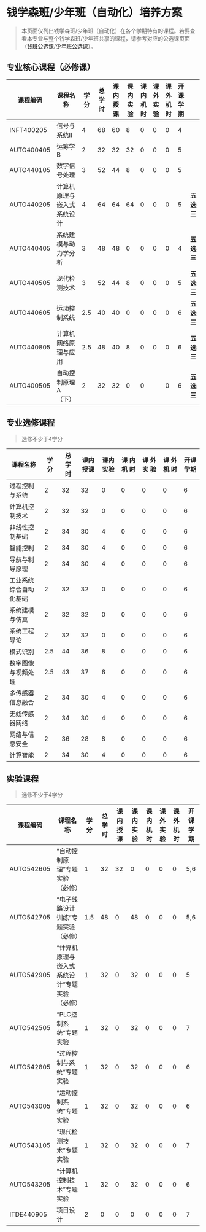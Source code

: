 # 钱学森班/少年班（自动化）培养方案
> 本页面仅列出钱学森班/少年班（自动化）在各个学期特有的课程。若要查看本专业与整个钱学森班/少年班共享的课程，请参考对应的公选课页面（[钱班公选课](/program/qianxuesen)/[少年班公选课](/program/shaonianban-2015)）。

## 专业核心课程（必修课）

| **课程编码** | **课程名称**               | **学**         **分** | **总**    **学**    **时** | **课内**    **授课** | **课内**    **实验** | **课**    **内**    **机**    **时** | **课**    **外**    **实**    **验** | **课**    **外**    **机**    **时** | **开课学期** |            |
| ------------ | -------------------------- | --------------------- | -------------------------- | -------------------- | -------------------- | ------------------------------------ | ------------------------------------ | ------------------------------------ | ------------ | ---------- |
| INFT400205   | 信号与系统II               | 4                     | 68                         | 60                   | 8                    | 0                                    | 0                                    | 0                                    | 4            |            |
| AUTO400405   | 运筹学B                    | 2                     | 32                         | 32                   | 32                   | 0                                    | 0                                    | 0                                    | 5            |            |
| AUTO440105   | 数字信号处理               | 3                     | 52                         | 44                   | 8                    | 0                                    | 0                                    | 0                                    | 5            |            |
| AUTO440205   | 计算机原理与嵌入式系统设计 | 4                     | 64                         | 64                   | 64                   | 0                                    | 0                                    | 0                                    | 5            | **五选三** |
| AUTO440405   | 系统建模与动力学分析       | 3                     | 48                         | 48                   | 0                    | 0                                    | 0                                    | 0                                    | 4            | **五选三** |
| AUTO440505   | 现代检测技术               | 3                     | 52                         | 44                   | 8                    | 0                                    | 0                                    | 0                                    | 5            | **五选三** |
| AUTO440605   | 运动控制系统               | 2.5                   | 40                         | 40                   | 0                    | 0                                    | 0                                    | 0                                    | 6            | **五选三** |
| AUTO440805   | 计算机网络原理与应用       | 2.5                   | 48                         | 40                   | 8                    | 0                                    | 0                                    | 0                                    | 6            | **五选三** |
| AUTO400505   | 自动控制原理A（下）        | 2                     | 32                         | 32                   | 0                    | 0                                    |                                      | 0                                    | 6            | **五选三** |

## 专业选修课程

>  选修不少于4学分

| **课程名称**           | **学**         **分** | **总**    **学**    **时** | **课内**    **授课** | **课内**    **实验** | **课**    **内**    **机**    **时** | **课**    **外**    **实**    **验** | **课**    **外**    **机**    **时** | **开课学期** |
| ---------------------- | --------------------- | -------------------------- | -------------------- | -------------------- | ------------------------------------ | ------------------------------------ | ------------------------------------ | ------------ |
| 过程控制与系统         | 2                     | 32                         | 32                   | 0                    | 0                                    | 0                                    | 0                                    | 6            |
| 计算机控制技术         | 2                     | 32                         | 32                   | 0                    | 0                                    | 0                                    | 0                                    | 6            |
| 非线性控制基础         | 2                     | 34                         | 30                   | 4                    | 0                                    | 0                                    | 0                                    | 6            |
| 智能控制               | 2                     | 34                         | 30                   | 4                    | 0                                    | 0                                    | 0                                    | 6            |
| 导航与制导原理         | 2                     | 34                         | 30                   | 4                    | 0                                    | 0                                    | 0                                    | 6            |
| 工业系统综合自动化基础 | 2                     | 32                         | 32                   | 0                    | 0                                    | 0                                    | 0                                    | 6            |
| 系统建模与仿真         | 2                     | 32                         | 32                   | 0                    | 0                                    | 0                                    | 0                                    | 6            |
| 系统工程导论           | 2                     | 32                         | 32                   | 0                    | 0                                    | 0                                    | 0                                    | 6            |
| 模式识别               | 2.5                   | 44                         | 36                   | 8                    | 0                                    | 0                                    | 0                                    | 6            |
| 数字图像与视频处理     | 2.5                   | 43                         | 37                   | 6                    | 0                                    | 0                                    | 0                                    | 6            |
| 多传感器信息融合       | 2                     | 34                         | 30                   | 4                    | 0                                    | 0                                    | 0                                    | 6            |
| 无线传感器网络         | 2                     | 34                         | 30                   | 4                    | 0                                    | 0                                    | 0                                    | 6            |
| 网络与信息安全         | 2                     | 36                         | 28                   | 8                    | 0                                    | 0                                    | 0                                    | 6            |
| 计算智能               | 2                     | 34                         | 30                   | 4                    | 0                                    | 0                                    | 0                                    | 6            |



## 实验课程

> 选修不少于4学分

| **课程编码** | **课程名称**                                 | **学**         **分** | **总**    **学**    **时** | **课内**    **授课** | **课内**    **实验** | **课**    **内**    **机**    **时** | **课**    **外**    **实**    **验** | **课**    **外**    **机**    **时** | **开课学期** |
| ------------ | -------------------------------------------- | --------------------- | -------------------------- | -------------------- | -------------------- | ------------------------------------ | ------------------------------------ | ------------------------------------ | ------------ |
| AUTO542605   | “自动控制原理”专题实验（必修）               | 1                     | 32                         | 32                   | 0                    | 0                                    | 0                                    | 0                                    | 5,6          |
| AUTO542705   | “电子线路设计训练”专题实验   （必修）        | 1.5                   | 48                         | 0                    | 48                   | 0                                    | 0                                    | 0                                    | 5,6          |
| AUTO542905   | “计算机原理与嵌入式系统设计”专题实验（必修） | 1                     | 32                         | 0                    | 32                   | 0                                    | 0                                    | 0                                    | 5            |
| AUTO542505   | “PLC控制系统”专题实验                        | 1                     | 32                         | 0                    | 32                   | 0                                    | 0                                    | 0                                    | 7            |
| AUTO542805   | “过程控制与系统”专题实验                     | 1                     | 32                         | 0                    | 32                   | 0                                    | 0                                    | 0                                    | 6            |
| AUTO543005   | “运动控制系统”专题实验                       | 1                     | 32                         | 0                    | 32                   | 0                                    | 0                                    | 0                                    | 6            |
| AUTO543105   | “现代检测技术”专题实验                       | 1                     | 32                         | 0                    | 32                   | 0                                    | 0                                    | 0                                    | 7            |
| AUTO543205   | “计算机控制技术”专题实验                     | 1                     | 32                         | 0                    | 32                   | 0                                    | 0                                    | 0                                    | 6            |
| ITDE440905   | 项目设计                                     | 2                     | 0                          | 0                    | 0                    | 0                                    | 0                                    | 0                                    | 7            |